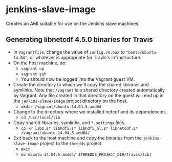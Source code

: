 # jenkins-slave-image

Creates an AMI suitable for use on the Jenkins slave machines.

## Generating libnetcdf 4.5.0 binaries for Travis

* In `Vagrantfile`, change the value of `config.vm.box` to `"bento/ubuntu-14.04"`, or whatever is appropriate for
Travis's infrastructure.
* On the host machine, do:
    * `vagrant up`
    * `vagrant ssh`
    * You should now be logged into the Vagrant guest VM.
* Create the directory to which we'll copy the shared libraries and symlinks. Note that `/vagrant` is a shared
directory created automatically by Vagrant. Any file created in that directory on the guest will end up in the
`jenkins-slave-image` project directory on the host.
    * `mkdir /vagrant/ubuntu-14.04.5-amd64`
* Change to the directory where we installed netcdf and its dependencies.
    * `cd /usr/local/lib`
* Copy shared libraries, symlinks, and `*.settings` files.
    * `cp -P libz.s* libhdf5.s* libhdf5_hl.s* libnetcdf.s* /vagrant/ubuntu-14.04.5-amd64/`
* Exit back to the host machine and copy the binaries from the `jenkins-slave-image` project to the `thredds` project.
    * `exit`
    * `mv ubuntu-14.04.5-amd64/ $THREDDS_PROJECT_DIR/travis/lib/`
